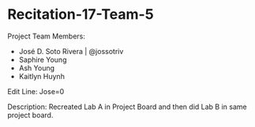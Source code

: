 # Recitation-17-Team-5


Project Team Members:
- José D. Soto Rivera | @jossotriv
- Saphire Young
- Ash Young
- Kaitlyn Huynh

Edit Line: Jose=0

Description:
Recreated Lab A in Project Board and then did Lab B in same project board.